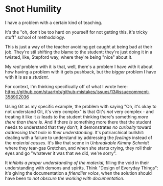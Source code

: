 # Snot Humility

I have a problem with a certain kind of teaching.

It's the "oh, don't be too hard on yourself for not getting this, it's tricky stuff" school of methodology.

This is just a way of the teacher avoiding get caught at being bad at their job. They're stil shifting the blame to the student; they're just doing it in a twisted, like, Stepford way, where they're being "nice" about it.

My *real* problem with it is that, well, there's a problem I have with it about how having a problem with it gets pushback, but the *bigger* problem I have with it is as a *student*.

For context, I'm thinking specifically off of what I wrote here: https://github.com/stuartpb/github-mistakes/issues/13#issuecomment-358902036

Using Git as my specific example, the problem with saying "Oh, it's okay to not understand Git, it's very complex" is that Git's *not* very complex - and treating it like it *is* leads to the student thinking there's something *more there than there is*. And if there *is* something more there that the student needs to understand that they don't, it demonstrates *no curiosity* toward *addressing that hole in their understanding*. It's patriarchical bullshit: dealing with a failure to understand by addressing the *feelings* instead of the *material causes*. It's like that scene in *Unbreakable Kimmy Schmidt* where they tear-gas Gretchen, and when she starts crying, they roll their eyes and go "whatever it was that we did, we're sorry".

It *inhibits a proper understanding of the material*, filling the void in their understanding with demons and spirits. Think "Design of Everyday Things": it's giving the documentation a *friendlier voice*, when the solution should have been to *not obscure the working with documentation*.
